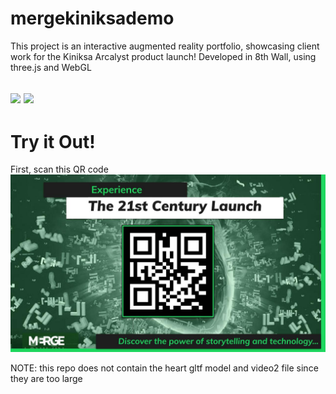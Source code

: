 # mergekiniksademo

This project is an interactive augmented reality portfolio, showcasing client work for the Kiniksa Arcalyst product launch!
Developed in 8th Wall, using three.js and WebGL

![](https://media.giphy.com/media/Efgwz3mIchtdoChNuD/giphy.gif) ![](https://media.giphy.com/media/hf5oWA65MjIRjZ1eRZ/giphy.gif)
![]()
---

# Try it Out!

First, scan this QR code
![](https://github.com/likornguth/mergekiniksademo/blob/main/FINAL%20demo%20presentation.jpg)

NOTE: this repo does not contain the heart gltf model and video2 file since they are too large
